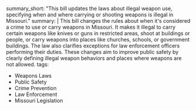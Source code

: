 summary_short: "This bill updates the laws about illegal weapon use, specifying when and where carrying or shooting weapons is illegal in Missouri."
summary: |
  This bill changes the rules about when it's considered a crime to use or carry weapons in Missouri. It makes it illegal to carry certain weapons like knives or guns in restricted areas, shoot at buildings or people, or carry weapons into places like churches, schools, or government buildings. The law also clarifies exceptions for law enforcement officers performing their duties. These changes aim to improve public safety by clearly defining illegal weapon behaviors and places where weapons are not allowed.
tags:
  - Weapons Laws
  - Public Safety
  - Crime Prevention
  - Law Enforcement
  - Missouri Legislation
